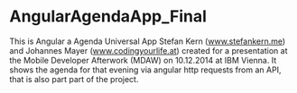 AngularAgendaApp_Final
======================

This is Angular a Agenda Universal App Stefan Kern (www.stefankern.me)  and Johannes Mayer (www.codingyourlife.at) created for a presentation at the Mobile Developer Afterwork (MDAW) on 10.12.2014 at IBM Vienna. It shows the agenda for that evening via angular http requests from an API, that is also part part of the project.
